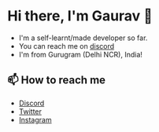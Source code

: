 # Hi there, I'm Gaurav 👋

- I'm a self-learnt/made developer so far.
- You can reach me on [discord](https://discord.com/users/380697024120487939)
- I'm from Gurugram (Delhi NCR), India!

## 📫 How to reach me

- [Discord](https://discord.com/users/380697024120487939)
- [Twitter](https://x.com/iBinacy)
- [Instagram](https://instagram.com/ibinacy)
